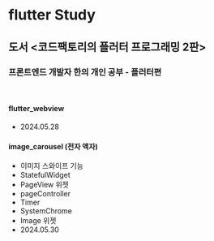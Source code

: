 # flutter Study
## 도서 <코드팩토리의 플러터 프로그래밍 2판>
### 프론트엔드 개발자 한의 개인 공부 - 플러터편
<br/>

#### flutter_webview
- 2024.05.28

#### image_carousel (전자 액자)
- 이미지 스와이프 기능
- StatefulWidget
- PageView 위젯
- pageController
- Timer
- SystemChrome
- Image 위젯
- 2024.05.30